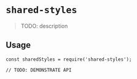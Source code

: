 # `shared-styles`

> TODO: description

## Usage

```
const sharedStyles = require('shared-styles');

// TODO: DEMONSTRATE API
```
